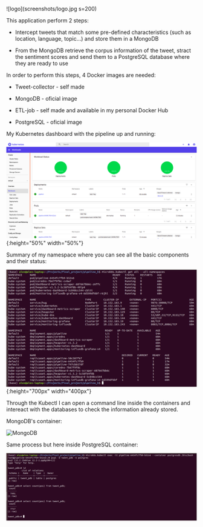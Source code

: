 ![logo](screenshots/logo.jpg s=200)


This application perform 2 steps:

* Intercept tweets that match some pre-defined characteristics (such as location, language, topic...) and store them in a MongoDB

* From the MongoDB retrieve the corpus information of the tweet, stract the sentiment scores and send them to a PostgreSQL database where they are ready to use

In order to perform this steps, 4 Docker images are needed:

* Tweet-collector - self made

* MongoDB - oficial image

* ETL-job - self made and available in my personal Docker Hub

* PostgreSQL - oficial image




My Kubernetes dashboard with the pipeline up and running:

![Dashboard](screenshots/dashboard.png){:height="50%" width="50%"}


Summary of my namespace where you can see all the basic components and their status:

![Namespace](screenshots/namespaces.png){:height="700px" width="400px"}


Through the Kubectl I can open a command line inside the containers and intereact with the databases to check the information already stored.

MongoDB's container:

![MongoDB](screenshots/mongo_tweets.png=250x250)


Same process but here inside PostgreSQL container:

![PostgreSQL](screenshots/psql_tweets.png)


